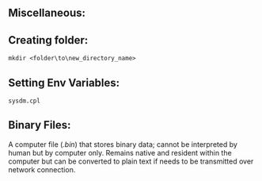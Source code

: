 ## Miscellaneous:

## Creating folder:
```
mkdir <folder\to\new_directory_name>
```



## Setting Env Variables:
```
sysdm.cpl
```
## Binary Files:
A computer file (*.bin*) that stores binary data; cannot be interpreted by human but by computer only. Remains native and resident within the computer but can be converted to plain text if needs to be transmitted over network connection.
